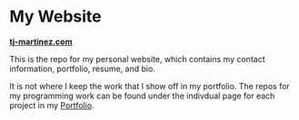 # My Website
**[tj-martinez.com](https://tj-martinez.com/)**

This is the repo for my personal website, which contains my contact information, portfolio, resume, and bio. 

It is not where I keep the work that I show off in my portfolio. The repos for my programming work can be found under the indivdual page for each project in my [Portfolio](tj-martinez.com/mywork).
